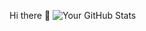 Hi there 👋
![Your GitHub Stats](https://github-readme-stats.vercel.app/api?username=Bdhf-Hdhfj&show_icons=true&theme=tokyonight)
